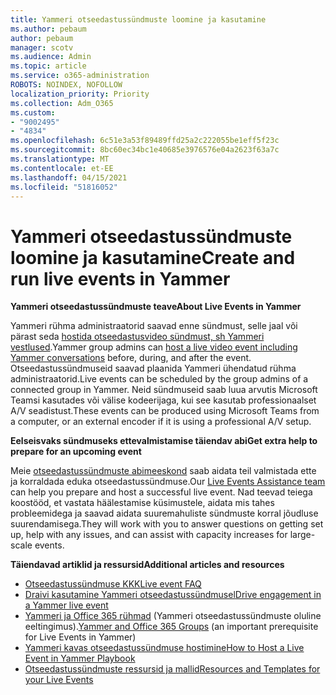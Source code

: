 ```yaml
---
title: Yammeri otseedastussündmuste loomine ja kasutamine
ms.author: pebaum
author: pebaum
manager: scotv
ms.audience: Admin
ms.topic: article
ms.service: o365-administration
ROBOTS: NOINDEX, NOFOLLOW
localization_priority: Priority
ms.collection: Adm_O365
ms.custom:
- "9002495"
- "4834"
ms.openlocfilehash: 6c51e3a53f89489ffd25a2c222055be1eff5f23c
ms.sourcegitcommit: 8bc60ec34bc1e40685e3976576e04a2623f63a7c
ms.translationtype: MT
ms.contentlocale: et-EE
ms.lasthandoff: 04/15/2021
ms.locfileid: "51816052"
---
```

# <a name="create-and-run-live-events-in-yammer"></a><span data-ttu-id="f3757-102">Yammeri otseedastussündmuste loomine ja kasutamine</span><span class="sxs-lookup"><span data-stu-id="f3757-102">Create and run live events in Yammer</span></span>

<span data-ttu-id="f3757-103">**Yammeri otseedastussündmuste teave**</span><span class="sxs-lookup"><span data-stu-id="f3757-103">**About Live Events in Yammer**</span></span>

<span data-ttu-id="f3757-104">Yammeri rühma administraatorid saavad enne sündmust, selle jaal või pärast seda [hostida otseedastusvideo sündmust, sh Yammeri vestlused](https://docs.microsoft.com/yammer/manage-yammer-groups/yammer-live-events).</span><span class="sxs-lookup"><span data-stu-id="f3757-104">Yammer group admins can [host a live video event including Yammer conversations](https://docs.microsoft.com/yammer/manage-yammer-groups/yammer-live-events) before, during, and after the event.</span></span> <span data-ttu-id="f3757-105">Otseedastussündmuseid saavad plaanida Yammeri ühendatud rühma administraatorid.</span><span class="sxs-lookup"><span data-stu-id="f3757-105">Live events can be scheduled by the group admins of a connected group in Yammer.</span></span> <span data-ttu-id="f3757-106">Neid sündmuseid saab luua arvutis Microsoft Teamsi kasutades või välise kodeerijaga, kui see kasutab professionaalset A/V seadistust.</span><span class="sxs-lookup"><span data-stu-id="f3757-106">These events can be produced using Microsoft Teams from a computer, or an external encoder if it is using a professional A/V setup.</span></span>

<span data-ttu-id="f3757-107">**Eelseisvaks sündmuseks ettevalmistamise täiendav abi**</span><span class="sxs-lookup"><span data-stu-id="f3757-107">**Get extra help to prepare for an upcoming event**</span></span>

<span data-ttu-id="f3757-108">Meie [otseedastussündmuste abimeeskond](https://aka.ms/AA87gbh) saab aidata teil valmistada ette ja korraldada eduka otseedastussündmuse.</span><span class="sxs-lookup"><span data-stu-id="f3757-108">Our [Live Events Assistance team](https://aka.ms/AA87gbh) can help you prepare and host a successful live event.</span></span> <span data-ttu-id="f3757-109">Nad teevad teiega koostööd, et vastata häälestamise küsimustele, aidata mis tahes probleemidega ja saavad aidata suuremahuliste sündmuste korral jõudluse suurendamisega.</span><span class="sxs-lookup"><span data-stu-id="f3757-109">They will work with you to answer questions on getting set up, help with any issues, and can assist with capacity increases for large-scale events.</span></span>

<span data-ttu-id="f3757-110">**Täiendavad artiklid ja ressursid**</span><span class="sxs-lookup"><span data-stu-id="f3757-110">**Additional articles and resources**</span></span>

- [<span data-ttu-id="f3757-111">Otseedastussündmuse KKK</span><span class="sxs-lookup"><span data-stu-id="f3757-111">Live event FAQ</span></span>](https://support.office.com/article/43bbd59d-a734-4c8f-923d-6a239d137d34)
- [<span data-ttu-id="f3757-112">Draivi kasutamine Yammeri otseedastussündmusel</span><span class="sxs-lookup"><span data-stu-id="f3757-112">Drive engagement in a Yammer live event</span></span>](https://support.office.com/article/drive-engagement-in-a-yammer-live-event-c0244ad8-6dcb-419c-add9-2e4a00543412?ui=en-US&rs=en-US&ad=US)
- <span data-ttu-id="f3757-113">[Yammeri ja Office 365 rühmad](https://docs.microsoft.com/yammer/manage-yammer-groups/yammer-and-office-365-groups) (Yammeri otseedastussündmuste oluline eeltingimus).</span><span class="sxs-lookup"><span data-stu-id="f3757-113">[Yammer and Office 365 Groups](https://docs.microsoft.com/yammer/manage-yammer-groups/yammer-and-office-365-groups) (an important prerequisite for Live Events in Yammer)</span></span>
- [<span data-ttu-id="f3757-114">Yammeri kavas otseedastussündmuse hostimine</span><span class="sxs-lookup"><span data-stu-id="f3757-114">How to Host a Live Event in Yammer Playbook</span></span>](https://aka.ms/LiveEventsinYammerplaybook)
- [<span data-ttu-id="f3757-115">Otseedastussündmuste ressursid ja mallid</span><span class="sxs-lookup"><span data-stu-id="f3757-115">Resources and Templates for your Live Events</span></span>](https://aka.ms/LiveEventYammerTemplates)
